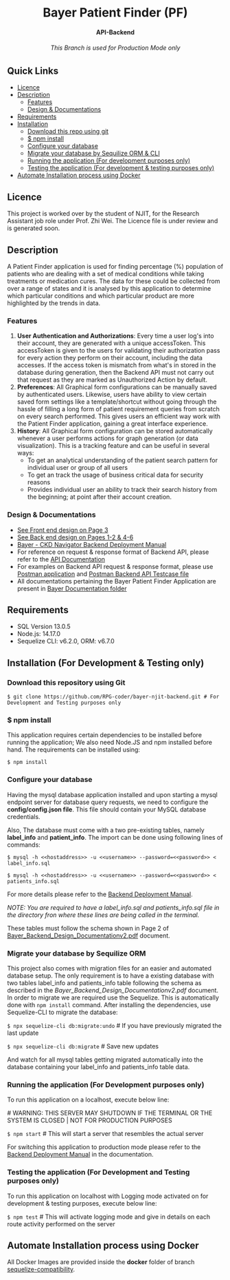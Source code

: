 <h1 align=center>Bayer Patient Finder (PF)</h1>
<h4 align=center>API-Backend</h4>
<h6 align=center>This Branch is used for Production Mode only</h6>

## Quick Links
- [Licence](#licence)
- [Description](#description)
  - [Features](#features)
  - [Design & Documentations](#design--documentations)
- [Requirements](#requirements)
- [Installation](#installation-for-development--testing-only)
  - [Download this repo using git](#download-this-repository-using-git)
  - [$ npm install](#-npm-install)
  - [Configure your database](#configure-your-database)
  - [Migrate your database by Sequilize ORM & CLI](#migrate-your-database-by-sequilize-orm)
  - [Running the application (For development purposes only)](#running-the-application-for-development-purposes-only) 
  - [Testing the application (For development & testing purposes only)](#testing-the-application-for-development-and-testing-purposes-only) 
- [Automate Installation process using Docker](#automate-installation-process-using-docker)

## Licence
This project is worked over by the student of NJIT, for the Research Assistant job role under Prof. Zhi Wei. The Licence file is under review and is generated soon.

<!--For more details please see the <LicenceFileName_here...> (Coming Soon...)-->

## Description
A Patient Finder application is used for finding percentage (%) population of patients who are dealing with a set of medical conditions while taking treatments or medication cures. The data for these could be collected from over a range of states and it is analysed by this application to determine which particular conditions and which particular product are more highlighted by the trends in data.

### Features
 1. **User Authentication and Authorizations**: Every time a user log's into their account, they are generated with a unique accessToken. This accessToken is given to the users for validating their authorization pass for every action they perform on their account, including the data accesses. If the access token is mismatch from what's in stored in the database during generation, then the Backend API must not carry out that request as they are marked as Unauthorized Action by default.
 2. **Preferences**: All Graphical form configurations can be manually saved by authenticated users. Likewise, users have ability to view certain saved form settings like a template/shortcut without going through the hassle of filling a long form of patient requirement queries from scratch on every search performed. This gives users an efficient way work with the Patient Finder application, gaining a great interface experience.
 3. **History**: All Graphical form configuration can be stored automatically whenever a user performs actions for graph generation (or data visualization). This is a tracking feature and can be useful in several ways: 
    - To get an analytical understanding of the patient search pattern for individual user or group of all users
    - To get an track the usage of business critical data for security reasons
    - Provides individual user an ability to track their search history from the beginning; at point after their account creation.

### Design & Documentations
- [See Front end design on Page 3](https://github.com/RPG-coder/bayer-njit-backend/blob/master/documentation/Bayer_Backend_Design_Documentationv2.pdf)
- [See Back end design on Pages 1-2 & 4-6](https://github.com/RPG-coder/bayer-njit-backend/blob/master/documentation/Bayer_Backend_Design_Documentationv2.pdf)
- [Bayer - CKD Navigator Backend Deployment Manual](https://github.com/RPG-coder/bayer-njit-backend/blob/master/documentation/Bayer%20-%20CKD%20Navigator%20Backend%20Deployment%20Manual%20v2022.2.10.pdf)
- For reference on request & response format of Backend API, please refer to the [API Documentation](https://github.com/RPG-coder/bayer-njit-backend/blob/master/documentation/API_Documentation_for_Bayer_Patient_Finder.pdf)
- For examples on Backend API request & response format, please use [Postman application](https://www.postman.com/) and [Postman Backend API Testcase file](https://github.com/RPG-coder/bayer-njit-backend/tree/master/testing)
- All documentations pertaining the Bayer Patient Finder Application are present in [Bayer Documentation folder](https://github.com/RPG-coder/bayer-njit-backend/tree/master/documentation)

## Requirements
- SQL Version 13.0.5
- Node.js: 14.17.0
- Sequelize CLI: v6.2.0, ORM: v6.7.0
 
## Installation (For Development & Testing only)
### Download this repository using Git
  `$ git clone https://github.com/RPG-coder/bayer-njit-backend.git # For Development and Testing purposes only`
  
### $ npm install
This application requires certain dependencies to be installed before running the application; We also need Node.JS and npm installed before hand. The requirements can be installed using:

  `$ npm install`

### Configure your database
Having the mysql database application installed and upon starting a mysql endpoint server for database query requests, we need to configure the **config/config.json file**. This file should contain your MySQL database credentials. 

Also, The database must come with a two pre-existing tables, namely **label_info** and **patient_info**. The import can be done using following lines of commands:

 `$ mysql -h <<hostaddress>> -u <<username>> --password=<<password>> < label_info.sql`
 
 `$ mysql -h <<hostaddress>> -u <<username>> --password=<<password>> < patients_info.sql`
 
 For more details please refer to the [Backend Deployment Manual](https://github.com/RPG-coder/bayer-njit-backend/blob/master/documentation/Bayer%20-%20CKD%20Navigator%20Backend%20Deployment%20Manual%20v2022.2.10.pdf).
 
*NOTE: You are required to have a label_info.sql and patients_info.sql file in the directory fron where these lines are being called in the terminal.*

These tables must follow the schema shown in Page 2 of [Bayer_Backend_Design_Documentationv2.pdf](https://github.com/RPG-coder/bayer-njit-backend/blob/master/documentation/Bayer_Backend_Design_Documentationv2.pdf) document.


### Migrate your database by Sequilize ORM
This project also comes with migration files for an easier and automated database setup. The only requirement is to have a existing database with two tables label_info and patients_info table following the schema as described in the *Bayer_Backend_Design_Documentationv2.pdf* document. In order to migrate we are required use the Sequelize. This is automatically done with `npm install` command. After installing the dependencies, use Sequelize-CLI to migrate the database:

  `$ npx sequelize-cli db:migrate:undo` # If you have previously migrated the last update

  `$ npx sequelize-cli db:migrate` # Save new updates
 
And watch for all mysql tables getting migrated automatically into the database containing your label_info and patients_info table data.

### Running the application (For Development purposes only)
To run this application on a localhost, execute below line:

  \# WARNING: THIS SERVER MAY SHUTDOWN IF THE TERMINAL OR THE SYSTEM IS CLOSED | NOT FOR PRODUCTION PURPOSES
  
  `$ npm start`  # This will start a server that resembles the actual server 
  
For switching this application to production mode please refer to the [Backend Deployment Manual](https://github.com/RPG-coder/bayer-njit-backend/blob/master/documentation/Bayer%20-%20CKD%20Navigator%20Backend%20Deployment%20Manual%20v2022.2.10.pdf) in the documentation.
  
### Testing the application (For Development and Testing purposes only)
To run this application on localhost with Logging mode activated on for development & testing purposes, execute below line:

  `$ npm test` # This will activate logging mode and give in details on each route activity performed on the server

## Automate Installation process using Docker
All Docker Images are provided inside the **docker** folder of branch [sequelize-compatibility](https://github.com/RPG-coder/bayer-njit-backend/tree/sequelize-compatibility).
